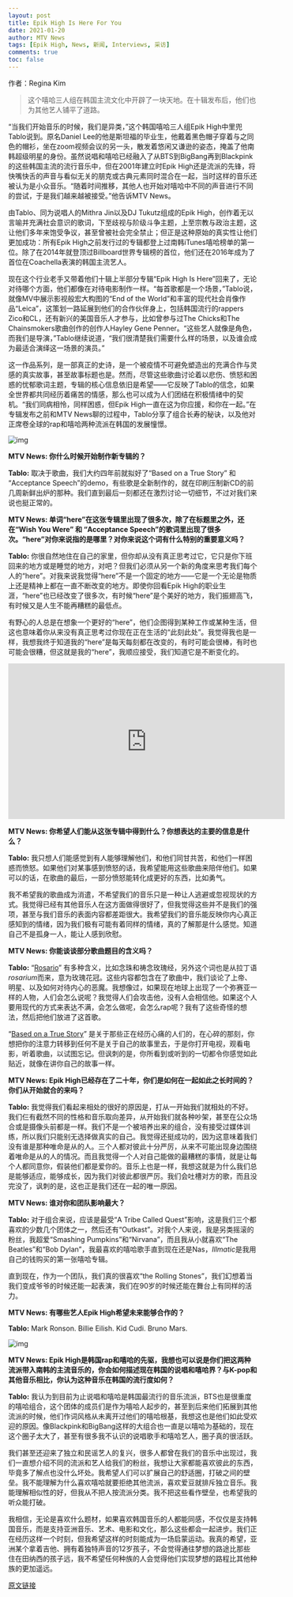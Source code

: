 ```yaml
---
layout: post
title: Epik High Is Here For You
date: 2021-01-20
author: MTV News
tags: [Epik High, News, 新闻, Interviews, 采访]
comments: true
toc: false
---
```


作者：Regina Kim

> 这个嘻哈三人组在韩国主流文化中开辟了一块天地。在十辑发布后，他们也为其他艺人铺平了道路。

“当我们开始音乐的时候，我们是异类，”这个韩国嘻哈三人组Epik High中里兜Tablo说到。原名Daniel Lee的他是斯坦福的毕业生，他戴着黑色帽子穿着与之同色的帽衫，坐在zoom视频会议的另一头，散发着悠闲又谦逊的姿态，掩盖了他南韩超级明星的身份。虽然说唱和嘻哈已经融入了从BTS到BigBang再到Blackpink的这些韩国主流的流行音乐中，但在2001年建立时Epik High还是流派的先锋，将快嘴快舌的声音与看似无关的朋克或古典元素同时混合在一起，当时这样的音乐还被认为是小众音乐。“随着时间推移，其他人也开始对嘻哈中不同的声音进行不同的尝试，于是我们越来越被接受。”他告诉MTV News。

由Tablo、同为说唱人的Mithra Jin以及DJ Tukutz组成的Epik High，创作着无以言喻并充满社会意识的歌词，下至歧视与阶级斗争主题，上至宗教与政治主题，这让他们多年来饱受争议，甚至曾被社会完全禁止；但正是这种原始的真实性让他们更加成功：所有Epik High之前发行过的专辑都登上过南韩iTunes嘻哈榜单的第一位。除了在2014年就登顶过Billboard世界专辑榜的首位，他们还在2016年成为了首位在Coachella表演的韩国主流艺人。

现在这个行业老手又带着他们十辑上半部分专辑“Epik High Is Here”回来了，无论对待哪个方面，他们都像在对待电影制作一样。“每首歌都是一个场景，”Tablo说，就像MV中展示影视般宏大构图的“End of the World”和丰富的现代社会肖像作品“Leica”，这策划一路延展到他们的合作伙伴身上，包括韩国流行的rappers Zico和CL，还有新兴的美国音乐人才参与，比如曾参与过The Chicks和The Chainsmokers歌曲创作的创作人Hayley Gene Penner。“这些艺人就像是角色，而我们是导演，”Tablo继续说道，“我们很清楚我们需要什么样的场景，以及谁会成为最适合演绎这一场景的演员。”

这一作品系列，是一部真正的史诗，是一个被疫情不可避免塑造出的充满合作与灵感的真实故事，甚至故事标题也是。然而，尽管这些歌曲讨论着以悲伤、愤怒和困惑的忧郁歌词主题，专辑的核心信息依旧是希望——它反映了Tablo的信念，如果全世界都共同经历着痛苦的情感，那么也可以成为人们团结在积极情绪中的契机。“我们同病相怜，同样困惑，但Epik High一直在这为你应援，和你在一起。”在专辑发布之前和MTV News聊的过程中，Tablo分享了组合长寿的秘诀，以及他对正席卷全球的rap和嘻哈两种流派在韩国的发展憧憬。

![img](https://tva1.sinaimg.cn/large/008eGmZEly1gmv599eb4yj30m80x277x.jpg)

**MTV News: 你什么时候开始制作新专辑的？** 

**Tablo:** 取决于歌曲，我们大约四年前就拟好了“Based on a True Story” 和 “Acceptance Speech”的demo，有些歌是全新制作的，就在印刷压制新CD的前几周新鲜出炉的那种。我们直到最后一刻都还在激烈讨论一切细节，不过对我们来说也挺正常的。

**MTV News: 单词“here”在这张专辑里出现了很多次，除了在标题里之外，还在“Wish You Were” 和 “Acceptance Speech”的歌词里出现了很多次。“here”对你来说指的是哪里？对你来说这个词有什么特别的重要意义吗？** 

**Tablo:** 你很自然地住在自己的家里，但你却从没有真正思考过它，它只是你下班回来的地方或是睡觉的地方，对吧？但我们必须从另一个新的角度来思考我们每个人的“here”。对我来说我觉得“here”不是一个固定的地方——它是一个无论是物质上还是精神上都在一直不断改变的地方。即使你回看Epik High的职业生涯，“here”也已经改变了很多次，有时候“here”是个美好的地方，我们振翅高飞，有时候又是人生不能再糟糕的最低点。

有野心的人总是在想象一个更好的“here”，他们企图得到某种工作或某种生活，但这也意味着你从来没有真正思考过你现在正在生活的“此刻此处”。我觉得我也是一样，我想我终于知道我的“here”是每天每刻都在改变的，有时可能会很棒，有时也可能会很糟，但这就是我的“here”，我顺应接受，我们知道它是不断变化的。

<div class="video-container"><iframe width="560" height="315" src="https://www.youtube.com/embed/FCsLikmxhV0" frameborder="0" allow="accelerometer; autoplay; clipboard-write; encrypted-media; gyroscope; picture-in-picture" allowfullscreen></iframe></div>

**MTV News: 你希望人们能从这张专辑中得到什么？你想表达的主要的信息是什么？**

**Tablo:** 我只想人们能感觉到有人能够理解他们，和他们同甘共苦，和他们一样困惑而愤怒。如果他们对某事感到愤怒的话，我希望能用这些歌曲来陪伴他们。如果可以的话，在歌曲的最后，一部分愤怒能转化成更好的东西，比如勇气。

我不希望我的歌曲成为消遣，不希望我们的音乐只是一种让人逃避或忽视现状的方式。我觉得已经有其他音乐人在这方面做得很好了，但我觉得这些并不是我们的强项，甚至与我们音乐的表面内容都差距很大。我希望我们的音乐能反映你内心真正感知到的情绪，因为我们极有可能有着同样的情绪，真的了解那是什么感觉。知道自己不是孤身一人，能让人感到欣慰。

**MTV News: 你能谈谈部分歌曲题目的含义吗？**

**Tablo:** “[Rosario](https://youtu.be/FCsLikmxhV0)” 有多种含义，比如念珠和祷念玫瑰经，另外这个词也是从拉丁语*rosarium*而来，意为玫瑰花冠。这些内容都包含在了歌曲中，我们谈论了上帝、明星、以及如何对待内心的恶魔。我想像过，如果现在地球上出现了一个弥赛亚一样的人物，人们会怎么说呢？我觉得人们会攻击他，没有人会相信他。如果这个人要用现代的方式来表达不满，会怎么做呢，会怎么rap呢？我有了这些奇怪的想法，然后把他们放进了这首歌。

“[Based on a True Story](https://youtu.be/ZcnnUoyv-hs)” 是关于那些正在经历心痛的人们的，在心碎的那刻，你想把你的注意力转移到任何不是关于自己的故事里去，于是你打开电视，观看电影，听着歌曲，以试图忘记。但讽刺的是，你所看到或听到的一切都令你感觉如此贴近，就像在讲你自己的故事一样。

**MTV News: Epik High已经存在了二十年，你们是如何在一起如此之长时间的？你们从开始就合的来吗？**

**Tablo:** 我觉得我们看起来相处的很好的原因是，打从一开始我们就相处的不好。我们仨有截然不同的性格和音乐取向差异，从开始我们就各种吵架，甚至在公众场合或是摄像头前都是一样。我们不是一个被培养出来的组合，没有接受过媒体训练，所以我们只能别无选择做真实的自己。我觉得还挺成功的，因为这意味着我们没有谁是那种唯命是从的人。三个人都对彼此十分严厉，从来不可能出现身边围绕着唯命是从的人的情况。而且我觉得一个人对自己能做的最糟糕的事情，就是让每个人都同意你，假装他们都是爱你的。音乐上也是一样，我想这就是为什么我们总是能够适应，能够成长，因为我们对彼此都很严厉。我们会吐槽对方的歌，而且没完没了，讽刺的是，这也正是我们还在一起的唯一原因。

**MTV News: 谁对你和团队影响最大？**

**Tablo:** 对于组合来说，应该是最受“A Tribe Called Quest”影响，这是我们三个都喜欢的少数几个团体之一，然后还有“Outkast”。对我个人来说，我是另类摇滚的粉丝，我超爱“Smashing Pumpkins”和“Nirvana”，而且我从小就喜欢“The Beatles”和“Bob Dylan”，我最喜欢的嘻哈歌手直到现在还是Nas，*Illmatic*是我用自己的钱购买的第一张嘻哈专辑。

直到现在，作为一个团队，我们真的很喜欢“the Rolling Stones”，我们幻想着当我们变成爷爷的时候还能一起表演，我们在90岁的时候还能在舞台上有同样的活力。

**MTV News: 有哪些艺人Epik High希望未来能够合作的？**

**Tablo:** Mark Ronson. Billie Eilish. Kid Cudi. Bruno Mars.

![img](https://mtv.mtvnimages.com/uri/mgid:file:http:shared:mtv.com/news/wp-content/uploads/2021/01/EPIKHIGH_1-1611156588.jpg?quality=.8&height=1200&width=800)

**MTV News: Epik High是韩国rap和嘻哈的先驱，我想也可以说是你们把这两种流派带入南韩的主流音乐的，你会如何描述现在韩国的说唱和嘻哈界？与K-pop和其他音乐相比，你认为这种音乐在韩国的流行度如何？**

**Tablo:** 我认为到目前为止说唱和嘻哈是韩国最流行的音乐流派，BTS也是很重度的嘻哈组合，这个团体的成员们是作为嘻哈人起步的，甚至到后来他们拓展到其他流派的时候，他们作词风格从未离开过他们的嘻哈根基，我想这也是他们如此受欢迎的原因。像Blackpink和BigBang这样的大组合也一直是以嘻哈为基础的，现在这个圈子太大了，甚至有很多我不认识的说唱歌手和嘻哈艺人，圈子真的很活跃。

我们甚至还迎来了独立和民谣艺人的复兴，很多人都曾在我们的音乐中出现过，我们一直想介绍不同的流派和艺人给我们的粉丝，我想让大家都能喜欢彼此的东西，毕竟多了解点也没什么坏处。我希望人们可以扩展自己的舒适圈，打破之间的壁垒。我不能理解为什么喜欢嘻哈就要拒绝其他流派，喜欢爱豆就排斥独立音乐。我能理解相似性的好，但我从不把人按流派分类。我不把这些看作壁垒，也希望我的听众能打破。

我相信，无论是喜欢什么题材，如果喜欢韩国音乐的人都能同感，不仅仅是支持韩国音乐，而是支持亚洲音乐、艺术、电影和文化，那么这些都会一起进步。我们正在经历这样一个时刻，但我希望这样的时刻能成为一场启蒙运动。我真的希望，亚洲某个拿着吉他、拥有着独特声音的12岁孩子，不会觉得通往梦想的路途比那些住在田纳西的孩子远，我不希望任何种族的人会觉得他们实现梦想的路程比其他种族的更加遥远。

[原文链接](http://www.mtv.com/news/3173560/epik-high-is-here-tablo-interview/)


